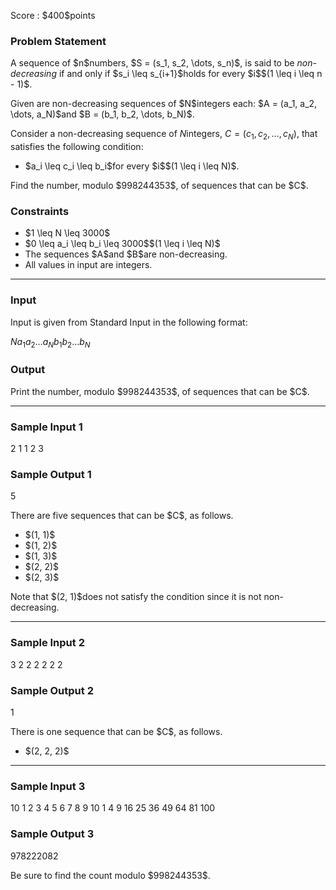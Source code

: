 
<div>

<span>

<span>

<p>
Score : $400$points
</p>

<div>

<section>

### **Problem Statement**

<p>
A sequence of $n$numbers, $S = (s_1, s_2, \dots, s_n)$, is said to be 
<em>
non-decreasing
</em>
if and only if $s_i \leq s_{i+1}$holds for every $i$$(1 \leq i \leq n - 1)$.
</p>

<p>
Given are non-decreasing sequences of $N$integers each: $A = (a_1, a_2, \dots, a_N)$and $B = (b_1, b_2, \dots, b_N)$.

Consider a non-decreasing sequence of $N$integers, $C = (c_1, c_2, \dots, c_N)$, that satisfies the following condition:
</p>

<ul>

<li>
$a_i \leq c_i \leq b_i$for every $i$$(1 \leq i \leq N)$.
</li>

</ul>

<p>
Find the number, modulo $998244353$, of sequences that can be $C$.
</p>

</section>

</div>

<div>

<section>

### **Constraints**

<ul>

<li>
$1 \leq N \leq 3000$
</li>

<li>
$0 \leq a_i \leq b_i \leq 3000$$(1 \leq i \leq N)$
</li>

<li>
The sequences $A$and $B$are non-decreasing.
</li>

<li>
All values in input are integers.
</li>

</ul>

</section>

</div>

---

<div>

<div>

<section>

### **Input**

<p>
Input is given from Standard Input in the following format:
</p>

<div>

$N$$a_1$$a_2$$\dots$$a_N$$b_1$$b_2$$\dots$$b_N$
</div>

</section>

</div>

<div>

<section>

### **Output**

<p>
Print the number, modulo $998244353$, of sequences that can be $C$.
</p>

</section>

</div>

</div>

---

<div>

<section>

### **Sample Input 1**

<div>

2
1 1
2 3

</div>

</section>

</div>

<div>

<section>

### **Sample Output 1**

<div>

5

</div>

<p>
There are five sequences that can be $C$, as follows.
</p>

<ul>

<li>
$(1, 1)$
</li>

<li>
$(1, 2)$
</li>

<li>
$(1, 3)$
</li>

<li>
$(2, 2)$
</li>

<li>
$(2, 3)$
</li>

</ul>

<p>
Note that $(2, 1)$does not satisfy the condition since it is not non-decreasing.
</p>

</section>

</div>

---

<div>

<section>

### **Sample Input 2**

<div>

3
2 2 2
2 2 2

</div>

</section>

</div>

<div>

<section>

### **Sample Output 2**

<div>

1

</div>

<p>
There is one sequence that can be $C$, as follows.
</p>

<ul>

<li>
$(2, 2, 2)$
</li>

</ul>

</section>

</div>

---

<div>

<section>

### **Sample Input 3**

<div>

10
1 2 3 4 5 6 7 8 9 10
1 4 9 16 25 36 49 64 81 100

</div>

</section>

</div>

<div>

<section>

### **Sample Output 3**

<div>

978222082

</div>

<p>
Be sure to find the count modulo $998244353$.
</p>

</section>

</div>

</span>

</span>

</div>
